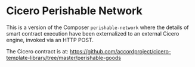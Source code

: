 # Cicero Perishable Network

This is a version of the Composer `perishable-network` where the details of smart contract execution have been externalized to an external Cicero engine, invoked via an HTTP POST.

The Cicero contract is at:
https://github.com/accordproject/cicero-template-library/tree/master/perishable-goods
